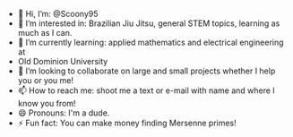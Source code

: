 - 👋 Hi, I’m: @Scoony95
- 👀 I’m interested in: Brazilian Jiu Jitsu, general STEM topics, learning as much as I can.
- 🌱 I’m currently learning: applied mathematics and electrical engineering at
- Old Dominion University
- 💞️ I’m looking to collaborate on large and small projects whether I help you or you me!
- 📫 How to reach me: shoot me a text or e-mail with name and where I know you from!
- 😄 Pronouns: I'm a dude. 
- ⚡ Fun fact: You can make money finding Mersenne primes!

<!---
Scoony95/Scoony95 is a ✨ special ✨ repository because its `README.md` (this file) appears on your GitHub profile.
You can click the Preview link to take a look at your changes.
--->
